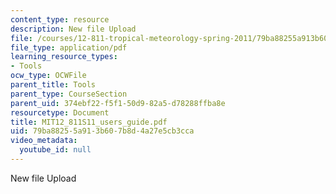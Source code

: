 ```yaml
---
content_type: resource
description: New file Upload
file: /courses/12-811-tropical-meteorology-spring-2011/79ba88255a913b607b8d4a27e5cb3cca_MIT12_811S11_users_guide.pdf
file_type: application/pdf
learning_resource_types:
- Tools
ocw_type: OCWFile
parent_title: Tools
parent_type: CourseSection
parent_uid: 374ebf22-f5f1-50d9-82a5-d78288ffba8e
resourcetype: Document
title: MIT12_811S11_users_guide.pdf
uid: 79ba8825-5a91-3b60-7b8d-4a27e5cb3cca
video_metadata:
  youtube_id: null
---
```

New file Upload